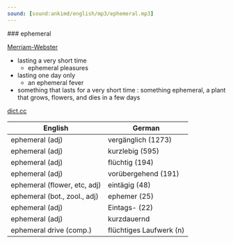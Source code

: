 ```yaml
---
sound: [sound:ankimd/english/mp3/ephemeral.mp3]
---
```


\### ephemeral

[Merriam-Webster](https://www.merriam-webster.com/dictionary/ephemeral)

- lasting a very short time
    - ephemeral pleasures
- lasting one day only
    - an ephemeral fever
- something that lasts for a very short time : something ephemeral, a plant that grows, flowers, and dies in a few days

[dict.cc](https://www.dict.cc/ephemeral)

| English        | German       |
| -------------- | ------------ |
| ephemeral (adj) | vergänglich (1273) |
| ephemeral (adj) | kurzlebig (595) |
| ephemeral (adj) | flüchtig (194) |
| ephemeral (adj) | vorübergehend (191) |
| ephemeral (flower, etc, adj) | eintägig (48) |
| ephemeral (bot., zool., adj) | ephemer (25) |
| ephemeral (adj) | Eintags- (22) |
| ephemeral (adj) | kurzdauernd |
| ephemeral drive (comp.) | flüchtiges Laufwerk (n) |
